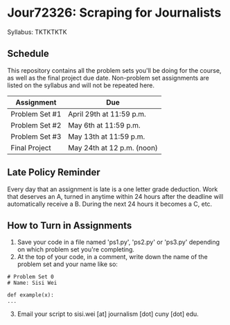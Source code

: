 # Jour72326: Scraping for Journalists
Syllabus: TKTKTKTK

## Schedule
This repository contains all the problem sets you'll be doing for the course, as well as the final project due date. Non-problem set assignments are listed on the syllabus and will not be repeated here.

| Assignment | Due |
| --- | --- |
| Problem Set #1 | April 29th at 11:59 p.m. |
| Problem Set #2 | May 6th at 11:59 p.m. |
| Problem Set #3 | May 13th at 11:59 p.m. |
| Final Project | May 24th at 12 p.m. (noon) |

## Late Policy Reminder

Every day that an assignment is late is a one letter grade deduction. Work that deserves an A, turned in anytime within 24 hours after the deadline will automatically receive a B. During the next 24 hours it becomes a C, etc.

## How to Turn in Assignments

1. Save your code in a file named 'ps1.py', 'ps2.py' or 'ps3.py' depending on which problem set you're completing.
2. At the top of your code, in a comment, write down the name of the problem set and your name like so:
```
# Problem Set 0
# Name: Sisi Wei

def example(x):
...
```
3. Email your script to sisi.wei [at] journalism [dot] cuny [dot] edu.
